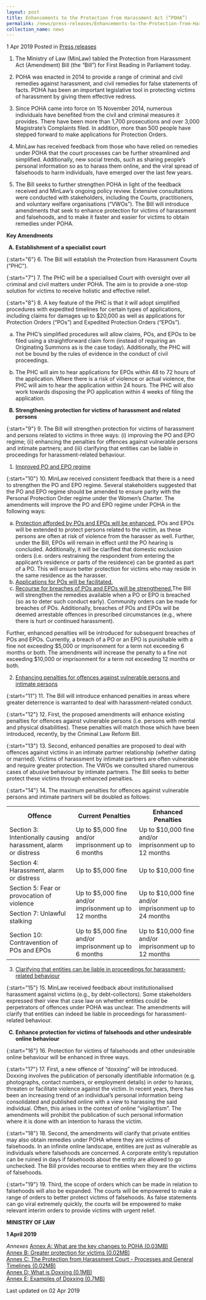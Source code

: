 ```yaml
---
layout: post
title: Enhancements to the Protection from Harassment Act (“POHA”)
permalink: /news/press-releases/Enhancements-to-the-Protection-from-Harassment-Act-POHA
collection_name: news
---
```


1 Apr 2019 Posted in [Press releases](/news/press-releases)

1. The Ministry of Law (MinLaw) tabled the Protection from Harassment Act (Amendment) Bill (the “Bill”) for First Reading in Parliament today.

 

2. POHA was enacted in 2014 to provide a range of criminal and civil remedies against harassment, and civil remedies for false statements of facts. POHA has been an important legislative tool in protecting victims of harassment by giving them effective redress. 

 

3. Since POHA came into force on 15 November 2014, numerous individuals have benefited from the civil and criminal measures it provides. There have been more than 1,700 prosecutions and over 3,000 Magistrate’s Complaints filed. In addition, more than 500 people have stepped forward to make applications for Protection Orders.

 

4. MinLaw has received feedback from those who have relied on remedies under POHA that the court processes can be further streamlined and simplified. Additionally, new social trends, such as sharing people’s personal information so as to harass them online, and the viral spread of falsehoods to harm individuals, have emerged over the last few years.

 

5. The Bill seeks to further strengthen POHA in light of the feedback received and MinLaw’s ongoing policy review. Extensive consultations were conducted with stakeholders, including the Courts, practitioners, and voluntary welfare organisations (“VWOs”). The Bill will introduce amendments that seek to enhance protection for victims of harassment and falsehoods, and to make it faster and easier for victims to obtain remedies under POHA.


**Key Amendments**

<ol style="list-style-type: upper-alpha; font-weight: bold;">
<li>Establishment of a specialist court</li>
</ol>

{:start="6"}
6. The Bill will establish the Protection from Harassment Courts (“PHC”).

 
{:start="7"}
7. The PHC will be a specialised Court with oversight over all criminal and civil matters under POHA. The aim is to provide a one-stop solution for victims to receive holistic and effective relief.


{:start="8"}
8. A key feature of the PHC is that it will adopt simplified procedures with expedited timelines for certain types of applications, including claims for damages up to $20,000 as well as applications for Protection Orders (“POs”) and Expedited Protection Orders (“EPOs”).

<ol style="list-style-type: lower-alpha">
<li>The PHC’s simplified procedures will allow claims, POs, and EPOs to be filed using a straightforward claim form (instead of requiring an Originating Summons as is the case today). Additionally, the PHC will not be bound by the rules of evidence in the conduct of civil proceedings.</li>
</ol>

<ol style="list-style-type: lower-alpha" start="2">
<li>The PHC will aim to hear applications for EPOs within 48 to 72 hours of the application. Where there is a risk of violence or actual violence, the PHC will aim to hear the application within 24 hours. The PHC will also work towards disposing the PO application within 4 weeks of filing the application. </li>
</ol>


<ol start="2" style="list-style-type: upper-alpha; font-weight: bold;">
<li>Strengthening protection for victims of harassment and related persons</li>
</ol>


{:start="9"}
9. The Bill will strengthen protection for victims of harassment and persons related to victims in three ways: (i) improving the PO and EPO regime; (ii) enhancing the penalties for offences against vulnerable persons and intimate partners; and (iii) clarifying that entities can be liable in proceedings for harassment-related behaviour.

<ol>
<li><u>Improved PO and EPO regime</u></li>
</ol>

{:start="10"}
10. MinLaw received consistent feedback that there is a need to strengthen the PO and EPO regime. Several stakeholders suggested that the PO and EPO regime should be amended to ensure parity with the Personal Protection Order regime under the Women’s Charter. The amendments will improve the PO and EPO regime under POHA in the following ways:  

<ol style="list-style-type: lower-alpha">
<li><u>Protection afforded by POs and EPOs will be enhanced.</u> POs and EPOs will be extended to protect persons related to the victim, as these persons are often at risk of violence from the harasser as well. Further, under the Bill, EPOs will remain in effect until the PO hearing is concluded. Additionally, it will be clarified that domestic exclusion orders (i.e. orders restraining the respondent from entering the applicant’s residence or parts of the residence) can be granted as part of a PO. This will ensure better protection for victims who may reside in the same residence as the harasser.</li>
<li><u>Applications for POs will be facilitated.</u><For example, where a respondent has been convicted of a hurt-related offence, some of the conditions required for the grant of a PO will be deemed to be satisfied.</li>
<li><u>Recourse for breaches of POs and EPOs will be strengthened.</u>The Bill will strengthen the remedies available when a PO or EPO is breached (so as to deter such conduct early). Community orders can be made for breaches of POs. Additionally, breaches of POs and EPOs will be deemed arrestable offences in prescribed circumstances (e.g., where there is hurt or continued harassment).</li>
</ol>

Further, enhanced penalties will be introduced for subsequent breaches of POs and EPOs. Currently, a breach of a PO or an EPO is punishable with a fine not exceeding $5,000 or imprisonment for a term not exceeding 6 months or both. The amendments will increase the penalty to a fine not exceeding $10,000 or imprisonment for a term not exceeding 12 months or both.

<ol start="2">
<li><u>Enhancing penalties for offences against vulnerable persons and intimate persons</u></li>
</ol>

{:start="11"}
11. The Bill will introduce enhanced penalties in areas where greater deterrence is warranted to deal with harassment-related conduct.

 
{:start="12"}
12. First, the proposed amendments will enhance existing penalties for offences against vulnerable persons (i.e. persons with mental and physical disabilities). These penalties will match those which have been introduced, recently, by the Criminal Law Reform Bill.

 
{:start="13"}
13. Second, enhanced penalties are proposed to deal with offences against victims in an intimate partner relationship (whether dating or married). Victims of harassment by intimate partners are often vulnerable and require greater protection. The VWOs we consulted shared numerous cases of abusive behaviour by intimate partners. The Bill seeks to better protect these victims through enhanced penalties. 

 
{:start="14"}
14. The maximum penalties for offences against vulnerable persons and intimate partners will be doubled as follows:


<table class="table-h">
  <tr>
  <th>Offence</th>
  <th>Current Penalties</th>
  <th>Enhanced Penalties</th>
  </tr>
  <tr>
  <td>Section 3: Intentionally causing harassment, alarm or distress</td>
  <td>Up to $5,000 fine and/or imprisonment up to 6 months</td>
  <td>Up to $10,000 fine and/or imprisonment up to 12 months</td>
  </tr>
  <tr>
  <td>Section 4: Harassment, alarm or distress</td>
  <td>Up to $5,000 fine</td>
  <td>Up to $10,000 fine</td>
  </tr>
  <tr>
  <td>Section 5: Fear or provocation of violence</td>
  <td rowspan="2">Up to $5,000 fine and/or imprisonment up to 12 months</td>
  <td rowspan="2">Up to $10,000 fine and/or imprisonment up to 24 months</td>
  </tr>
<tr>
<td>Section 7: Unlawful stalking</td>
</tr>

<tr>
<td>Section 10: Contravention of POs and EPOs</td>
<td>Up to $5,000 fine and/or imprisonment up to 6 months</td>
<td>Up to $10,000 fine and/or imprisonment up to 12 months</td>
</tr>

</table>

<ol start="3">
<li><u>Clarifying that entities can be liable in proceedings for harassment-related behaviour</u></li>
</ol>

{:start="15"}
15. MinLaw received feedback about institutionalised harassment against victims (e.g., by debt-collectors). Some stakeholders expressed their view that case law on whether entities could be perpetrators of offences under POHA was unclear. The amendments will clarify that entities can indeed be liable in proceedings for harassment-related behaviour.

<ol start="3" style="list-style-type: upper-alpha; font-weight: bold;">
<li>Enhance protection for victims of falsehoods and other undesirable online behaviour</li>
</ol>

{:start="16"}
16. Protection for victims of falsehoods and other undesirable online behaviour will be enhanced in three ways.

 
{:start="17"}
17. First, a new offence of “doxxing” will be introduced. Doxxing involves the publication of personally identifiable information (e.g. photographs, contact numbers, or employment details) in order to harass, threaten or facilitate violence against the victim. In recent years, there has been an increasing trend of an individual’s personal information being consolidated and published online with a view to harassing the said individual. Often, this arises in the context of online “vigilantism”. The amendments will prohibit the publication of such personal information where it is done with an intention to harass the victim. 

 
{:start="18"}
18. Second, the amendments will clarify that private entities may also obtain remedies under POHA where they are victims of falsehoods. In an infinite online landscape, entities are just as vulnerable as individuals where falsehoods are concerned. A corporate entity’s reputation can be ruined in days if falsehoods about the entity are allowed to go unchecked. The Bill provides recourse to entities when they are the victims of falsehoods.

{:start="19"} 
19. Third, the scope of orders which can be made in relation to falsehoods will also be expanded. The courts will be empowered to make a range of orders to better protect victims of falsehoods. As false statements can go viral extremely quickly, the courts will be empowered to make relevant interim orders to provide victims with urgent relief.

**MINISTRY OF LAW**

 

**1 April 2019**

*Annexes*
[Annex A: What are the key changes to POHA (0.03MB)](/files/news/press-releases/2019/04/AKeyChangesToPohaAct.pdf)    
[Annex B: Greater protection for victims (0.02MB)](/files/news/press-releases/2019/04/B_Greater_Protection_From_Victim.pdf)    
[Annex C: The Protection from Harassment Court -  Processes and General Timelines (0.02MB)](/files/news/press-releases/2019/04/C_court_processes_time.pdf)    
[Annex D: What is Doxxing (0.1MB)](/files/news/press-releases/2019/04/D_Doxxing_General.pdf)    
[Annex E: Examples of Doxxing (0.7MB)](/files/news/press-releases/2019/04/E_Doxxing_Examples.pdf)  

<p class="right-side-updated">Last updated on 02 Apr 2019</p>
